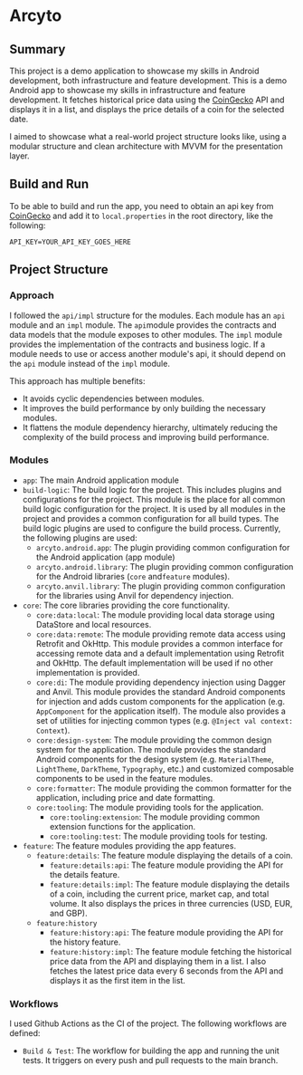 # Arcyto

## Summary

This project is a demo application to showcase my skills in Android development, both infrastructure and feature development.
This is a demo Android app to showcase my skills in infrastructure and feature development. 
It fetches historical price data using the [CoinGecko](https://www.coingecko.com) API and displays it in a list, and displays the price details of a coin for the selected date.

I aimed to showcase what a real-world project structure looks like, using a modular structure and clean architecture with MVVM for the presentation layer.

## Build and Run

To be able to build and run the app, you need to obtain an api key
from [CoinGecko](https://docs.coingecko.com/reference/introduction)
and add it to `local.properties` in the root directory, like the following:

```
API_KEY=YOUR_API_KEY_GOES_HERE
```

## Project Structure

### Approach

I followed the `api/impl` structure for the modules. Each module has an `api` module and an `impl` module. 
The `api`module provides the contracts and data models that the module exposes to other modules. The `impl` module provides the implementation of the contracts and business logic. 
If a module needs to use or access another module's api, it should depend on the `api` module instead of the `impl` module.

This approach has multiple benefits:
- It avoids cyclic dependencies between modules.
- It improves the build performance by only building the necessary modules.
- It flattens the module dependency hierarchy, ultimately reducing the complexity of the build process and improving
  build performance.

### Modules

- `app`: The main Android application module
- `build-logic`: The build logic for the project. This includes plugins and configurations for the project. This module is the place for all common build logic configuration for the project. It is used by all modules in the project and provides a common configuration for all build types. The build logic plugins are used to configure the build process. Currently, the following plugins are used:
    - `arcyto.android.app`: The plugin providing common configuration for the Android application (app module)
    - `arcyto.android.library`: The plugin providing common configuration for the Android libraries (`core` and`feature` modules).
    - `arcyto.anvil.library`: The plugin providing common configuration for the libraries using Anvil for dependency injection.
- `core`: The core libraries providing the core functionality.
    - `core:data:local`: The module providing local data storage using DataStore and local resources.
    - `core:data:remote`: The module providing remote data access using Retrofit and OkHttp. This module provides a common interface for accessing remote data and a default implementation using Retrofit and OkHttp. The default implementation will be used if no other implementation is provided.
    - `core:di`: The module providing dependency injection using Dagger and Anvil. This module provides the standard Android components for injection and adds custom components for the application (e.g. `AppComponent` for the application itself). The module also provides a set of utilities for injecting common types (e.g.
      `@Inject val context: Context`).
    - `core:design-system`: The module providing the common design system for the application. The module provides the standard Android components for the design system (e.g. `MaterialTheme`, `LightTheme`, `DarkTheme`, `Typography`, etc.) and customized composable components to be used in the feature modules.
    - `core:formatter`: The module providing the common formatter for the application, including price and date formatting.
    - `core:tooling`: The module providing tools for the application.
        - `core:tooling:extension`: The module providing common extension functions for the application.
        - `core:tooling:test`: The module providing tools for testing.
- `feature`: The feature modules providing the app features.
    - `feature:details`: The feature module displaying the details of a coin.
        - `feature:details:api`: The feature module providing the API for the details feature.
        - `feature:details:impl`: The feature module displaying the details of a coin, including the current price, market cap, and total volume. It also displays the prices in three currencies (USD, EUR, and GBP).
    - `feature:history`
        - `feature:history:api`: The feature module providing the API for the history feature.
        - `feature:history:impl`: The feature module fetching the historical price data from the API and displaying them in a list. I also fetches the latest price data every 6 seconds from the API and displays it as the first item in the list.

### Workflows

I used Github Actions as the CI of the project. The following workflows are defined:

- `Build & Test`: The workflow for building the app and running the unit tests. It triggers on every push and pull requests to the main branch.